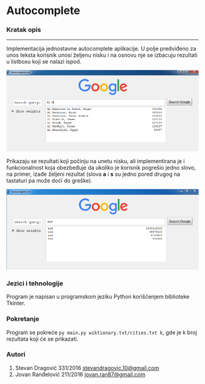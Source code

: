# Autocomplete
### Kratak opis
-----------------

Implementacija jednostavne autocomplete aplikacije. U polje predviđeno za unos teksta korisnik unosi željenu nisku i na osnovu nje se izbacuju rezultati u listboxu koji se nalazi ispod. 

![](https://github.com/matf-pp/2020_Autocomplete/blob/master/slika2.png)


Prikazaju se rezultati koji počinju na unetu nisku, ali implementirana je i funkcionalnost koja obezbeđuje da ukoliko je korisnik pogrešio jedno slovo, na primer, izađe željeni rezultat (slova **a** i  **s** su jedno pored drugog na tastaturi pa može doći do greške).

![](https://github.com/matf-pp/2020_Autocomplete/blob/master/slika3.png)


### Jezici i tehnologije
Program je napisan u programskom jeziku Python korišćenjem biblioteke Tkinter.

### Pokretanje
Program se pokreće `py main.py wiktionary.txt/cities.txt k`, gde je k broj rezultata koji će se prikazati.

### Autori
1. Stevan Dragović 331/2016 stevandragovic.10@gmail.com 
2. Jovan Ranđelović 211/2016 jovan.ran87@gmail.com
